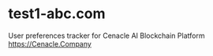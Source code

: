 # test1-abc.com
User preferences tracker for Cenacle AI Blockchain Platform https://Cenacle.Company
